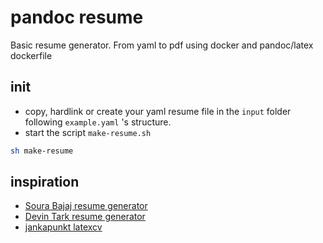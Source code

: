 # pandoc resume

Basic resume generator.
From yaml to pdf using docker and pandoc/latex dockerfile

## init

- copy, hardlink or create your yaml resume file in the `input` folder following `example.yaml` 's structure.
- start the script `make-resume.sh`

```sh
sh make-resume
```

## inspiration

- [Soura Bajaj resume generator](https://github.com/sb2nov/resume)
- [Devin Tark resume generator](https://github.com/devintark/resume)
- [jankapunkt latexcv](https://github.com/jankapunkt/latexcv)
